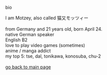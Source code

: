 bio

I am Motzey, also called 猫又モッツィー <br>
<br>
from Germany and 21 years old, born April 24. <br>
native German speaker <br>
English B2  <br>
love to play video games (sometimes) <br>
anime / manga addict <br>
my top 5: tse, dal, tonikawa, konosuba, chu-2 <br>
<br>
<a href="https://github.com/nekomata-mottsii">go back to main page </a>
